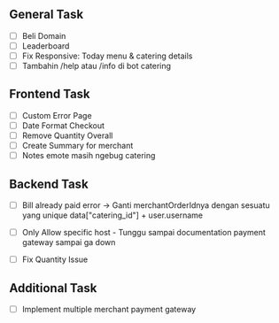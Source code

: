 ## General Task
- [ ] Beli Domain
- [ ] Leaderboard
- [ ] Fix Responsive: Today menu & catering details
- [ ] Tambahin /help atau /info di bot catering
## Frontend Task
- [ ] Custom Error Page
- [ ] Date Format Checkout
- [ ] Remove Quantity Overall
- [ ] Create Summary for merchant
- [ ] Notes emote masih ngebug catering

## Backend Task
- [ ] Bill already paid error -> Ganti merchantOrderIdnya dengan sesuatu yang unique
      data["catering_id"] + user.username
 
- [ ] Only Allow specific host - Tunggu sampai documentation payment gateway sampai ga down
- [ ] Fix Quantity Issue
## Additional Task
- [ ] Implement multiple merchant payment gateway
